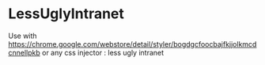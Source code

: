 # LessUglyIntranet
Use with https://chrome.google.com/webstore/detail/styler/bogdgcfoocbajfkjjolkmcdcnnellpkb or any css injector : less ugly intranet
